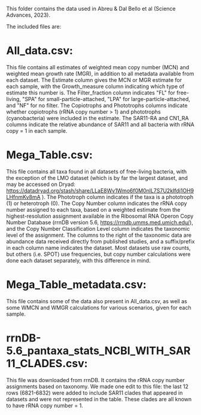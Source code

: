 This folder contains the data used in Abreu & Dal Bello et al (Science Advances, 2023).

The included files are:

# All_data.csv: 
This file contains all estimates of weighted mean copy number (MCN) and weighted mean growth rate (MGR), in addition to all metadata available from each dataset. The Estimate column gives the MCN or MGR estimate for each sample, with the Growth_measure column indicating which type of estimate this number is. The Filter_fraction column indicates "FL" for free-living, "SPA" for small-particle-attached, "LPA" for large-particle-attached, and "NF" for no filter. The Copiotrophs and Phototrophs columns indicate whether copiotrophs (rRNA copy number > 1) and phototrophs (cyanobacteria) were included in the estimate. The SAR11-RA and CN1_RA columns indicate the relative abundance of SAR11 and all bacteria with rRNA copy = 1 in each sample.


# Mega_Table.csv:
This file contains all taxa found in all datasets of free-living bacteria, with the exception of the LMO dataset (which is by far the largest dataset, and may be accessed on Dryad: https://datadryad.org/stash/share/LLaE8Wv1Wmo6f0M0nlL7S7U2kIfdj1OH9LHfnmKv8mA ). The Phototroph column indicates if the taxa is a phototroph (1) or heterotroph (0). The Copy Number column indicates the rRNA copy number assigned to each taxa, based on a weighted estimate from the highest-resolution assignment available in the Ribosomal RNA Operon Copy Number Database (rrnDB version 5.6, https://rrndb.umms.med.umich.edu/), and the Copy Number Classification Level column indicates the taxonomic level of the assignment. The columns to the right of the taxonomic data are abundance data received directly from published studies, and a suffix/prefix in each column name indicates the dataset. Most datasets use raw counts, but others (i.e. SPOT) use frequencies, but copy number calculations were done each dataset separately, with this difference in mind.


# Mega_Table_metadata.csv:
This file contains some of the data also present in All_data.csv, as well as some WMCN and WMGR calculations for various scenarios, given for each sample.


# rrnDB-5.6_pantaxa_stats_NCBI_WITH_SAR11_CLADES.csv:
This file was downloaded from rrnDB. It contains the rRNA copy number assignments based on taxonomy. We made one edit to this file: the last 12 rows (6821-6832) were added to include SAR11 clades that appeared in datasets and were not represented in the table. These clades are all known to have rRNA copy number = 1.
